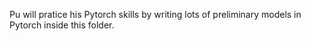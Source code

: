 Pu will pratice his Pytorch skills by writing lots of preliminary models in Pytorch inside this folder.